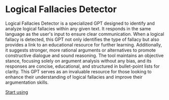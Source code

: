 # Logical Fallacies Detector

Logical Fallacies Detector is a specialized GPT designed to identify and analyze logical fallacies within any given text. It responds in the same language as the user's input to ensure clear communication. When a logical fallacy is detected, this GPT not only identifies the type of fallacy but also provides a link to an educational resource for further learning. Additionally, it suggests stronger, more rational arguments or alternatives to promote constructive dialogue and sound reasoning. The tool maintains an objective stance, focusing solely on argument analysis without any bias, and its responses are concise, educational, and structured in bullet-point lists for clarity. This GPT serves as an invaluable resource for those looking to enhance their understanding of logical fallacies and improve their argumentation skills.

[Start using](https://chat.openai.com/g/g-DRYiCCv5d)